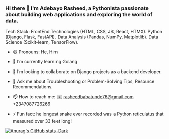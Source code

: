 ### Hi there 👋  I'm Adebayo Rasheed, a Pythonista passionate about building web applications and exploring the world of data.

Tech Stack:
FrontEnd Technologies (HTML, CSS, JS, React, HTMX).
Python (Django, Flask, FastAPI).
Data Analysis (Pandas, NumPy, Matplotlib).
Data Science (Scikit-learn, TensorFlow).

- 😄 Pronouns: He, Him
- 🌱 I’m currently learning Golang
- 👯 I’m looking to collaborate on Django projects as a backend developer.
- 💬 Ask me about Troubleshooting or Problem-Solving Tips, Resource Recommendations.
- 📫 How to reach me:
   ✉️ rasheedbabatunde76@gmail.com
   +2347087726266

- ⚡ Fun fact: he longest snake ever recorded was a Python reticulatus that measured over 33 feet long!


[![Anurag's GitHub stats-Dark](https://github-readme-stats.vercel.app/api?username=CodeLord2020&show_icons=true&theme=dark#gh-dark-mode-only)](https://github.com/anuraghazra/github-readme-stats#gh-dark-mode-only)
